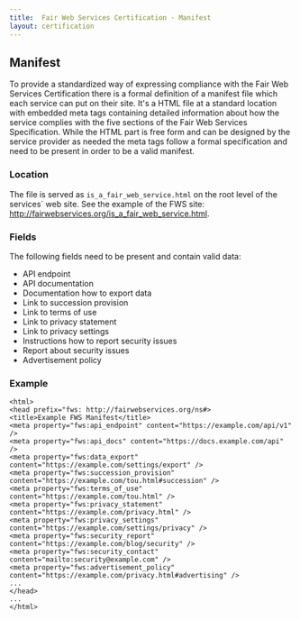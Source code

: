 ```yaml
---
title:  Fair Web Services Certification - Manifest
layout: certification
---
```

## Manifest

To provide a standardized way of expressing compliance with the Fair Web Services Certification there is a formal definition of a manifest file which each service can put on their site. It's a HTML file at a standard location with embedded meta tags containing detailed information about how the service complies with the five sections of the Fair Web Services Specification. While the HTML part is free form and can be designed by the service provider as needed the meta tags follow a formal specification and need to be present in order to be a valid manifest.

### Location

The file is served as `is_a_fair_web_service.html` on the root level of the services` web site. See the example of the FWS site: http://fairwebservices.org/is_a_fair_web_service.html.

### Fields

The following fields need to be present and contain valid data:

* API endpoint
* API documentation
* Documentation how to export data
* Link to succession provision
* Link to terms of use
* Link to privacy statement
* Link to privacy settings
* Instructions how to report security issues
* Report about security issues
* Advertisement policy

### Example

```
<html>
<head prefix="fws: http://fairwebservices.org/ns#>
<title>Example FWS Manifest</title>
<meta property="fws:api_endpoint" content="https://example.com/api/v1" />
<meta property="fws:api_docs" content="https://docs.example.com/api" />
<meta property="fws:data_export" content="https://example.com/settings/export" />
<meta property="fws:succession_provision" content="https://example.com/tou.html#succession" />
<meta property="fws:terms_of_use" content="https://example.com/tou.html" />
<meta property="fws:privacy_statement" content="https://example.com/privacy.html" />
<meta property="fws:privacy_settings" content="https://example.com/settings/privacy" />
<meta property="fws:security_report" content="https://example.com/blog/security" />
<meta property="fws:security_contact" content="mailto:security@example.com" />
<meta property="fws:advertisement_policy" content="https://example.com/privacy.html#advertising" />
...
</head>
...
</html>
```
